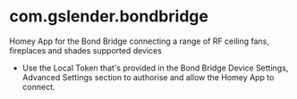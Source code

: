 # com.gslender.bondbridge
Homey App for the Bond Bridge connecting a range of RF ceiling fans, fireplaces and shades supported devices

* Use the Local Token that's provided in the Bond Bridge Device Settings, Advanced Settings section to authorise and allow the Homey App to connect.